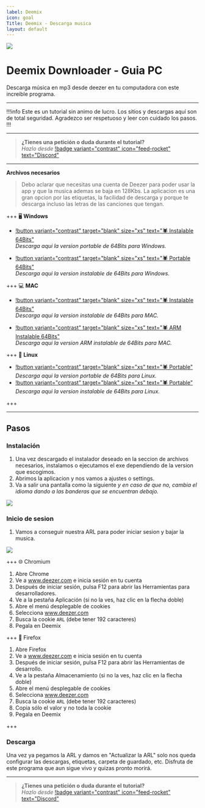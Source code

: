 ```yaml
---
label: Deemix
icon: goal
Title: Deemix - Descarga musica 
layout: default
---
```

![](https://i.postimg.cc/v8zNqB3q/Deemix.png)
# Deemix Downloader - Guia PC
Descarga música en mp3 desde deezer en tu computadora con este increible programa.

---
!!!info Este es un tutorial sin animo de lucro. Los sitios y descargas aquí son de total seguridad.
Agradezco ser respetuoso y leer con cuidado los pasos.
!!!


---

> **¿Tienes una petición o duda durante el tutorial?**       
> *Hazlo desde* [!badge variant="contrast" icon="feed-rocket" text="Discord"](https://discord.gg/hVKeY3uEru) 

---

**Archivos necesarios**

> Debo aclarar que necesitas una cuenta de Deezer para poder usar la app y que la musica ademas se baja en 128Kbs.
> La aplicacion es una gran opcion por las etiquetas, la facilidad de descarga y porque te descarga incluso las letras de las canciones que tengan.

+++ 🖥 **Windows** 
- [!button variant="contrast" target="blank" size="xs" text="🕷  Instalable 64Bits"](https://archive.org/download/deemix/gui/win-x64_setup-latest.exe)   
*Descarga aqui la version portable de 64Bits para Windows.* 

- [!button variant="contrast" target="blank" size="xs" text="🕷  Portable 64Bits"](https://archive.org/download/deemix/gui/win-x64_portable-latest.exe)   
*Descarga aqui la version instalable de 64Bits para Windows.*

+++ 💻 **MAC**
- [!button variant="contrast" target="blank" size="xs" text="🕷  Instalable 64Bits"](https://archive.org/download/deemix/gui/macos-x64-latest.dmg)   
*Descarga aqui la version instalable de 64Bits para MAC.*

- [!button variant="contrast" target="blank" size="xs" text="🕷  ARM Instalable 64Bits"](https://archive.org/download/deemix/gui/macos-arm64-latest.dmg)   
*Descarga aqui la version ARM instalable de 64Bits para MAC.*

+++ 🐧 **Linux**
  - [!button variant="contrast" target="blank" size="xs" text="🕷  Portable"](https://archive.org/download/deemix/gui/linux-x64-latest.deb)   
*Descarga aqui la version portable de 64Bits para Linux.* 
  - [!button variant="contrast" target="blank" size="xs" text="🕷  Portable"](https://archive.org/download/deemix/gui/linux-x64-latest.AppImage)   
*Descarga aqui la version instalable de 64Bits para Linux.*

+++

---

## Pasos

### Instalación

1. Una vez descargado el instalador deseado en la seccion de archivos necesarios, instalamos o ejecutamos el exe dependiendo de la version que escogimos.
2. Abrimos la aplicacion y nos vamos a ajustes o settings.
3. Va a salir una pantalla como la siguiente *y en caso de que no, cambia el idioma dando a las banderas que se encuentran debajo.*

![](https://i.postimg.cc/90qhdLfv/ARL.png)

### Inicio de sesion

1. Vamos a conseguir nuestra ARL para poder iniciar sesion y bajar la musica.

![](https://i.postimg.cc/YSznPZ01/Devtol.png)

+++ 🌐 Chromium
1. Abre Chrome
2. Ve a www.deezer.com e inicia sesión en tu cuenta
3. Después de iniciar sesión, pulsa F12 para abrir las Herramientas para desarrolladores.
4. Ve a la pestaña Aplicación (si no la ves, haz clic en la flecha doble)
5. Abre el menú desplegable de cookies
6. Selecciona www.deezer.com
7. Busca la cookie `ARL` (debe tener 192 caracteres)
8. Pegala en Deemix
   
+++ 🦊 Firefox
1. Abre Firefox
2. Ve a www.deezer.com e inicia sesión en tu cuenta
3. Después de iniciar sesión, pulsa F12 para abrir las Herramientas de desarrollo.
4. Ve a la pestaña Almacenamiento (si no la ves, haz clic en la flecha doble)
5. Abre el menú desplegable de cookies
6. Selecciona www.deezer.com
7. Busca la cookie `ARL` (debe tener 192 caracteres)
8. Copia sólo el valor y no toda la cookie
9. Pegala en Deemix

+++

### Descarga

Una vez ya pegamos la ARL y damos en "Actualizar la ARL" solo nos queda configurar las descargas, etiquetas, carpeta de guardado, etc.
Disfruta de este programa que aun sigue vivo y quizas pronto morirá.

---

> **¿Tienes una petición o duda durante el tutorial?**       
> *Hazlo desde* [!badge variant="contrast" icon="feed-rocket" text="Discord"](https://discord.gg/hVKeY3uEru) 
